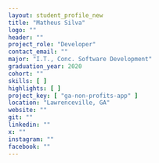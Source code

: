 ```yaml
---
layout: student_profile_new
title: "Matheus Silva"
logo: ""
header: ""
project_role: "Developer"
contact_email: ""
major: "I.T., Conc. Software Development"
graduation_year: 2020
cohort: ""
skills: [ ]
highlights: [ ]
project_key: [ "ga-non-profits-app" ]
location: "Lawrenceville, GA"
website: ""
git: ""
linkedin: ""
x: ""
instagram: ""
facebook: ""
---
```

